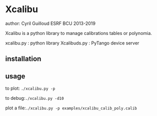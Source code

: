 # Xcalibu


author: Cyril Guilloud ESRF BCU 2013-2019


Xcalibu is a python library to manage calibrations tables or polynomia.

xcalibu.py : python library
Xcalibuds.py : PyTango device server


## installation


## usage

to plot: `./xcalibu.py -p`

to debug:`./xcalibu.py -d10`

plot a file:`./xcalibu.py -p examples/xcalibu_calib_poly.calib`


